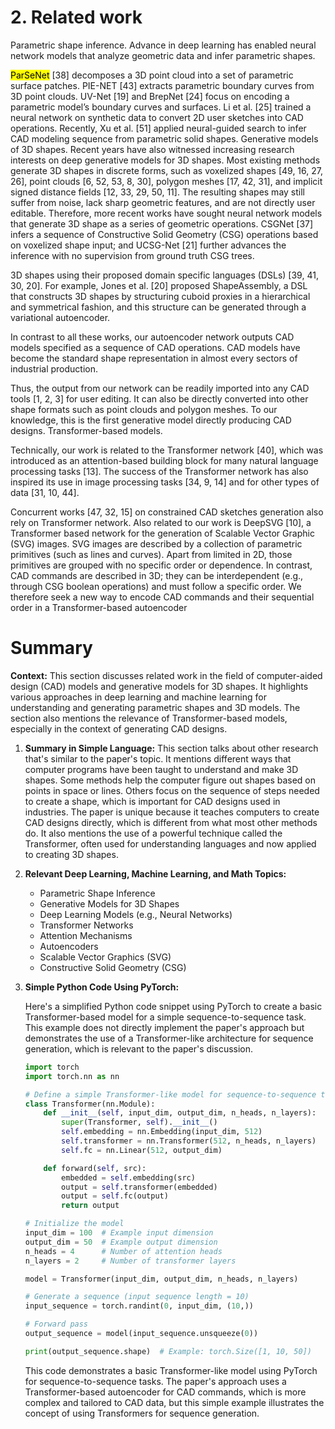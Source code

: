 # 2. Related work
Parametric shape inference. Advance in deep learning
has enabled neural network models that analyze geometric
data and infer parametric shapes. 

<mark>ParSeNet</mark> [38] decomposes
a 3D point cloud into a set of parametric surface patches.
PIE-NET [43] extracts parametric boundary curves from
3D point clouds. UV-Net [19] and BrepNet [24] focus on
encoding a parametric model’s boundary curves and surfaces.
Li et al. [25] trained a neural network on synthetic data to
convert 2D user sketches into CAD operations. Recently,
Xu et al. [51] applied neural-guided search to infer CAD
modeling sequence from parametric solid shapes.
Generative models of 3D shapes. Recent years have also
witnessed increasing research interests on deep generative
models for 3D shapes. Most existing methods generate 3D
shapes in discrete forms, such as voxelized shapes [49, 16,
27, 26], point clouds [6, 52, 53, 8, 30], polygon meshes [17,
42, 31], and implicit signed distance fields [12, 33, 29, 50,
11]. The resulting shapes may still suffer from noise, lack
sharp geometric features, and are not directly user editable.
Therefore, more recent works have sought neural network models that generate 3D shape as a series of geometric
operations. CSGNet [37] infers a sequence of Constructive Solid Geometry (CSG) operations based on voxelized
shape input; and UCSG-Net [21] further advances the inference with no supervision from ground truth CSG trees.

3D shapes using their proposed domain specific languages
(DSLs) [39, 41, 30, 20]. For example, Jones et al. [20] proposed ShapeAssembly, a DSL that constructs 3D shapes by
structuring cuboid proxies in a hierarchical and symmetrical fashion, and this structure can be generated through a
variational autoencoder.


In contrast to all these works, our autoencoder network
outputs CAD models specified as a sequence of CAD operations. CAD models have become the standard shape representation in almost every sectors of industrial production.


Thus, the output from our network can be readily imported
into any CAD tools [1, 2, 3] for user editing. It can also
be directly converted into other shape formats such as point
clouds and polygon meshes. To our knowledge, this is the
first generative model directly producing CAD designs.
Transformer-based models. 

Technically, our work is related to the Transformer network [40], which was introduced as an attention-based building block for many natural
language processing tasks [13]. The success of the Transformer network has also inspired its use in image processing
tasks [34, 9, 14] and for other types of data [31, 10, 44].

Concurrent works [47, 32, 15] on constrained CAD sketches
generation also rely on Transformer network.
Also related to our work is DeepSVG [10], a Transformer based network for the generation of Scalable Vector Graphic
(SVG) images. SVG images are described by a collection
of parametric primitives (such as lines and curves). Apart
from limited in 2D, those primitives are grouped with no specific order or dependence. In contrast, CAD commands are
described in 3D; they can be interdependent (e.g., through
CSG boolean operations) and must follow a specific order.
We therefore seek a new way to encode CAD commands and
their sequential order in a Transformer-based autoencoder

# Summary
**Context:**
This section discusses related work in the field of computer-aided design (CAD) models and generative models for 3D shapes. It highlights various approaches in deep learning and machine learning for understanding and generating parametric shapes and 3D models. The section also mentions the relevance of Transformer-based models, especially in the context of generating CAD designs.

1. **Summary in Simple Language:**
   This section talks about other research that's similar to the paper's topic. It mentions different ways that computer programs have been taught to understand and make 3D shapes. Some methods help the computer figure out shapes based on points in space or lines. Others focus on the sequence of steps needed to create a shape, which is important for CAD designs used in industries. The paper is unique because it teaches computers to create CAD designs directly, which is different from what most other methods do. It also mentions the use of a powerful technique called the Transformer, often used for understanding languages and now applied to creating 3D shapes.

2. **Relevant Deep Learning, Machine Learning, and Math Topics:**
   - Parametric Shape Inference
   - Generative Models for 3D Shapes
   - Deep Learning Models (e.g., Neural Networks)
   - Transformer Networks
   - Attention Mechanisms
   - Autoencoders
   - Scalable Vector Graphics (SVG)
   - Constructive Solid Geometry (CSG)

3. **Simple Python Code Using PyTorch:**

   Here's a simplified Python code snippet using PyTorch to create a basic Transformer-based model for a simple sequence-to-sequence task. This example does not directly implement the paper's approach but demonstrates the use of a Transformer-like architecture for sequence generation, which is relevant to the paper's discussion.

   ```python
   import torch
   import torch.nn as nn

   # Define a simple Transformer-like model for sequence-to-sequence tasks
   class Transformer(nn.Module):
       def __init__(self, input_dim, output_dim, n_heads, n_layers):
           super(Transformer, self).__init__()
           self.embedding = nn.Embedding(input_dim, 512)
           self.transformer = nn.Transformer(512, n_heads, n_layers)
           self.fc = nn.Linear(512, output_dim)

       def forward(self, src):
           embedded = self.embedding(src)
           output = self.transformer(embedded)
           output = self.fc(output)
           return output

   # Initialize the model
   input_dim = 100  # Example input dimension
   output_dim = 50  # Example output dimension
   n_heads = 4      # Number of attention heads
   n_layers = 2     # Number of transformer layers

   model = Transformer(input_dim, output_dim, n_heads, n_layers)

   # Generate a sequence (input sequence length = 10)
   input_sequence = torch.randint(0, input_dim, (10,))

   # Forward pass
   output_sequence = model(input_sequence.unsqueeze(0))

   print(output_sequence.shape)  # Example: torch.Size([1, 10, 50])
   ```

   This code demonstrates a basic Transformer-like model using PyTorch for sequence-to-sequence tasks. The paper's approach uses a Transformer-based autoencoder for CAD commands, which is more complex and tailored to CAD data, but this simple example illustrates the concept of using Transformers for sequence generation.


